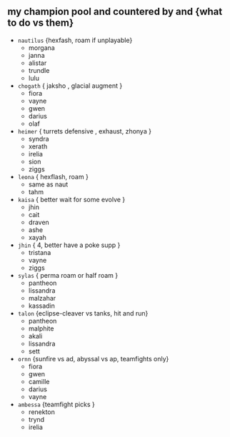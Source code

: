 
## my champion pool and countered by and {what to do vs them}
- `nautilus` {hexfash, roam if unplayable}
	- morgana
	- janna
	- alistar
	- trundle
	- lulu
- `chogath` { jaksho , glacial augment }
	- fiora
	- vayne
	- gwen
	- darius
	- olaf
- `heimer` { turrets defensive , exhaust, zhonya }
	- syndra
	- xerath
	- irelia
	- sion
	- ziggs
- `leona` { hexflash, roam }
	- same as naut
	- tahm
- `kaisa` { better wait for some evolve }
	- jhin
	- cait
	- draven
	- ashe
	- xayah
- `jhin` { 4, better have a poke supp }
	- tristana
	- vayne
	- ziggs
- `sylas` { perma roam or half roam }
	- pantheon
	- lissandra
	- malzahar
	- kassadin
- `talon` {eclipse-cleaver vs tanks,  hit and run}
	- pantheon
	- malphite
	- akali
	- lissandra
	- sett
- `ornn` {sunfire vs ad, abyssal vs ap, teamfights only}
	- fiora
	- gwen
	- camille
	- darius
	- vayne
- `ambessa` {teamfight picks }
	- renekton
	- trynd
	- irelia